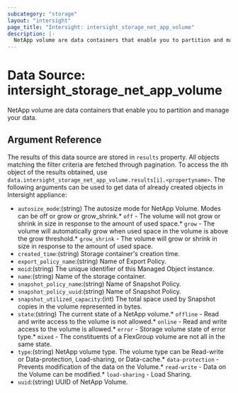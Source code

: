 ```yaml
---
subcategory: "storage"
layout: "intersight"
page_title: "Intersight: intersight_storage_net_app_volume"
description: |-
  NetApp volume are data containers that enable you to partition and manage your data.
---
```


# Data Source: intersight_storage_net_app_volume
NetApp volume are data containers that enable you to partition and manage your data.
## Argument Reference
The results of this data source are stored in `results` property.
All objects matching the filter criteria are fetched through pagination.
To access the ith object of the results obtained, use `data.intersight_storage_net_app_volume.results[i].<propertyname>`.
The following arguments can be used to get data of already created objects in Intersight appliance:
* `autosize_mode`:(string) The autosize mode for NetApp Volume. Modes can be off or grow or grow_shrink.* `off` - The volume will not grow or shrink in size in response to the amount of used space.* `grow` - The volume will automatically grow when used space in the volume is above the grow threshold.* `grow_shrink` - The volume will grow or shrink in size in response to the amount of used space. 
* `created_time`:(string) Storage container's creation time. 
* `export_policy_name`:(string) Name of Export Policy. 
* `moid`:(string) The unique identifier of this Managed Object instance. 
* `name`:(string) Name of the storage container. 
* `snapshot_policy_name`:(string) Name of Snapshot Policy. 
* `snapshot_policy_uuid`:(string) Name of Snapshot Policy. 
* `snapshot_utilized_capacity`:(int) The total space used by Snapshot copies in the volume represented in bytes. 
* `state`:(string) The current state of a NetApp volume.* `offline` - Read and write access to the volume is not allowed.* `online` - Read and write access to the volume is allowed.* `error` - Storage volume state of error type.* `mixed` - The constituents of a FlexGroup volume are not all in the same state. 
* `type`:(string) NetApp volume type. The volume type can be Read-write or Data-protection, Load-sharing, or Data-cache.* `data-protection` - Prevents modification of the data on the Volume.* `read-write` - Data on the Volume can be modified.* `load-sharing` - Load Sharing. 
* `uuid`:(string) UUID of NetApp Volume. 
 